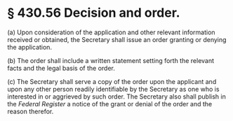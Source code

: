 # § 430.56   Decision and order.

(a) Upon consideration of the application and other relevant information received or obtained, the Secretary shall issue an order granting or denying the application. 


(b) The order shall include a written statement setting forth the relevant facts and the legal basis of the order. 


(c) The Secretary shall serve a copy of the order upon the applicant and upon any other person readily identifiable by the Secretary as one who is interested in or aggrieved by such order. The Secretary also shall publish in the _Federal Register_ a notice of the grant or denial of the order and the reason therefor.




